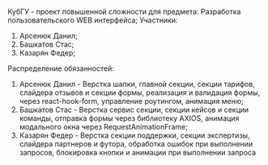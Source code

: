 КубГУ - проект повышенной сложности для предмета: Разработка пользовательского WEB интерфейса; Участники:

1. Арсенюк Данил;
2. Башкатов Стас;
3. Казарян Федер;


Распределение обязанностей:

1. Арсенюк Данил - Верстка шапки, главной секции, секции тарифов, слайдера отзывов и секции формы, реализация и валидация формы, через react-hook-form, управление роутингом, анимация меню;
2. Башкатов Стас - Верстка сервис секции, секции кейсов и секции команды, отправка формы через библиотеку AXIOS, анимация модального окна через RequestAnimationFrame;
3. Казарян Федер - Верстка секции поддержки, секции экспертизы, слайдера партнеров и футора, обработка ошибок при выполнении запросов, блокировка кнопки и анимации при выполнении запроса
